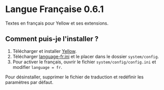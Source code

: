Langue Française 0.6.1
======================
Textes en français pour Yellow et ses extensions.

Comment puis-je l'installer ?
-----------------------------
1. Télécharger et installer [Yellow](https://github.com/datenstrom/yellow/).
2. Télécharger [language-fr.ini](language-fr.ini?raw=true) et le placer dans le dossier `system/config`.
3. Pour activer le français, ouvrir le fichier `system/config/config.ini` et modifier `language = fr`.

Pour désinstaller, supprimer le fichier de traduction et redéfinir les paramètres par défaut.
